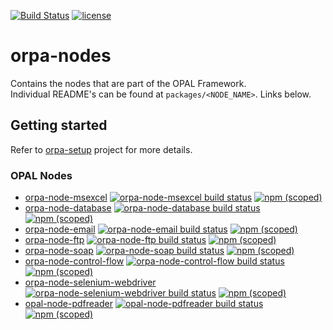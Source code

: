 [![Build Status](https://travis-ci.org/telligro/orpa-nodes.svg?branch=master)](https://travis-ci.org/telligro/orpa-nodes) [![license](https://img.shields.io/github/license/telligro/orpa-nodes.svg)](LICENSE)
# orpa-nodes
Contains the nodes that are part of the OPAL Framework.   
Individual README's can be found at ```packages/<NODE_NAME>```. Links below.
## Getting started
Refer to  [orpa-setup](https://github.com/telligro/orpa-setup) project for more details.
### OPAL Nodes

* [orpa-node-msexcel](https://github.com/telligro/orpa-nodes/tree/master/packages/orpa-node-msexcel) 
[![orpa-node-msexcel build status](https://frozen-fortress-98851.herokuapp.com/telligro/orpa-nodes/1/badge?subject=build)](https://travis-ci.org/telligro/orpa-nodes) [![npm (scoped)](https://img.shields.io/npm/v/@torpadev/orpa-node-msexcel.svg)](https://www.npmjs.com/package/@torpadev/orpa-node-msexcel)
* [orpa-node-database](https://github.com/telligro/orpa-nodes/tree/master/packages/orpa-node-database)
[![orpa-node-database build status](https://frozen-fortress-98851.herokuapp.com/telligro/orpa-nodes/2/badge?subject=build)](https://travis-ci.org/telligro/orpa-nodes) [![npm (scoped)](https://img.shields.io/npm/v/@torpadev/orpa-node-database.svg)](https://www.npmjs.com/package/@torpadev/orpa-node-database)
* [orpa-node-email](https://github.com/telligro/orpa-nodes/tree/master/packages/orpa-node-email)
[![orpa-node-email build status](https://frozen-fortress-98851.herokuapp.com/telligro/orpa-nodes/3/badge?subject=build)](https://travis-ci.org/telligro/orpa-nodes) [![npm (scoped)](https://img.shields.io/npm/v/@torpadev/orpa-node-email.svg)](https://www.npmjs.com/package/@torpadev/orpa-node-email)
* [orpa-node-ftp](https://github.com/telligro/orpa-nodes/tree/master/packages/orpa-node-ftp)
[![orpa-node-ftp build status](https://frozen-fortress-98851.herokuapp.com/telligro/orpa-nodes/4/badge?subject=build)](https://travis-ci.org/telligro/orpa-nodes) [![npm (scoped)](https://img.shields.io/npm/v/@torpadev/orpa-node-ftp.svg)](https://www.npmjs.com/package/@torpadev/orpa-node-ftp) 
* [orpa-node-soap](https://github.com/telligro/orpa-nodes/tree/master/packages/orpa-node-soap)
[![orpa-node-soap build status](https://frozen-fortress-98851.herokuapp.com/telligro/orpa-nodes/5/badge?subject=build)](https://travis-ci.org/telligro/orpa-nodes) [![npm (scoped)](https://img.shields.io/npm/v/@torpadev/orpa-node-soap.svg)](https://www.npmjs.com/package/@torpadev/orpa-node-soap)
* [orpa-node-control-flow](https://github.com/telligro/orpa-nodes/tree/master/packages/orpa-node-control-flow)
[![orpa-node-control-flow build status](https://frozen-fortress-98851.herokuapp.com/telligro/orpa-nodes/6/badge?subject=build)](https://travis-ci.org/telligro/orpa-nodes) [![npm (scoped)](https://img.shields.io/npm/v/@torpadev/orpa-node-control-flow.svg)](https://www.npmjs.com/package/@torpadev/orpa-node-control-flow)
* [orpa-node-selenium-webdriver](https://github.com/telligro/orpa-nodes/tree/master/packages/orpa-node-selenium-webdriver)
[![orpa-node-selenium-webdriver build status](https://frozen-fortress-98851.herokuapp.com/telligro/orpa-nodes/7/badge?subject=build)](https://travis-ci.org/telligro/orpa-nodes) [![npm (scoped)](https://img.shields.io/npm/v/@torpadev/orpa-node-selenium-webdriver.svg)](https://www.npmjs.com/package/@torpadev/orpa-node-selenium-webdriver)
* [opal-node-pdfreader](https://github.com/telligro/orpa-nodes/tree/master/packages/opal-node-pdfreader)
[![opal-node-pdfreader build status](https://frozen-fortress-98851.herokuapp.com/telligro/orpa-nodes/8/badge?subject=build)](https://travis-ci.org/telligro/orpa-nodes) [![npm (scoped)](https://img.shields.io/npm/v/@torpadev/opal-node-pdfreader.svg)](https://www.npmjs.com/package/@torpadev/opal-node-pdfreader)



